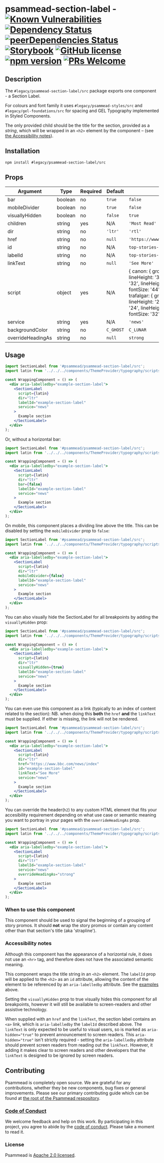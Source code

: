 # psammead-section-label - [![Known Vulnerabilities](https://snyk.io/test/github/bbc/psammead/badge.svg?targetFile=packages%2Fcomponents%2Fpsammead-section-label%2Fpackage.json)](https://snyk.io/test/github/bbc/psammead?targetFile=packages%2Fcomponents%2Fpsammead-section-label%2Fpackage.json) [![Dependency Status](https://david-dm.org/bbc/psammead.svg?path=packages/components/psammead-section-label)](https://david-dm.org/bbc/psammead?path=packages/components/psammead-section-label) [![peerDependencies Status](https://david-dm.org/bbc/psammead/peer-status.svg?path=packages/components/psammead-section-label)](https://david-dm.org/bbc/psammead?path=packages/components/psammead-section-label&type=peer) [![Storybook](https://raw.githubusercontent.com/storybooks/brand/master/badge/badge-storybook.svg?sanitize=true)](https://bbc.github.io/psammead/?path=/story/section-label--default) [![GitHub license](https://img.shields.io/badge/license-Apache%202.0-blue.svg)](https://github.com/bbc/psammead/blob/latest/LICENSE) [![npm version](https://img.shields.io/npm/v/#legacy/psammead-section-label/src.svg)](https://www.npmjs.com/package/#legacy/psammead-section-label/src) [![PRs Welcome](https://img.shields.io/badge/PRs-welcome-brightgreen.svg)](https://github.com/bbc/psammead/blob/latest/CONTRIBUTING.md)

## Description

The `#legacy/psammead-section-label/src` package exports one component - a Section Label.

For colours and font family it uses `#legacy/psammead-styles/src` and `#legacy/gel-foundations/src` for spacing and GEL Typography implemented in Styled Components.

The only provided child should be the title for the section, provided as a _string_, which will be wrapped in an `<h2>` element by the component – (see [the Accessibility notes](#accessibility-notes)).

## Installation

`npm install #legacy/psammead-section-label/src`

## Props

<!-- prettier-ignore -->
| Argument  | Type | Required | Default | Example |
| --------- | ---- | -------- | ------- | ------- |
| bar | boolean | no | `true` | `false` |
| mobileDivider | boolean | no | `true` | `false` |
| visuallyHidden | boolean | no | `false` | `true` |
| children | string | yes | N/A | `'Most Read'` |
| dir | string | no | `'ltr'` | `'rtl'` |
| href | string | no | `null` | `'https://www.bbc/com/igbo/egwuregwu'` |
| id | string | no | N/A | `top-stories-id` |
| labelId | string | no | N/A | `top-stories-label` |
| linkText | string | no | `null` | `'See More'` |
| script | object | yes | N/A | { canon: { groupA: { fontSize: '28', lineHeight: '32',}, groupB: { fontSize: '32', lineHeight: '36' }, groupD: { fontSize: '44', lineHeight: '48' } }, trafalgar: { groupA: { fontSize: '20', lineHeight: '24' }, groupB: { fontSize: '24', lineHeight: '28' }, groupD: { fontSize: '32', lineHeight: '36' } } } |
| service | string | yes | N/A | `'news'` |
| backgroundColor | string | no | `C_GHOST` | `C_LUNAR` |
| overrideHeadingAs | string | no | `null` | `strong` |

## Usage

```jsx
import SectionLabel from '#psammead/psammead-section-label/src';
import latin from '../../../components/ThemeProvider/typography/scripts/latin';

const WrappingComponent = () => (
  <div aria-labelledby="example-section-label">
    <SectionLabel
      script={latin}
      dir="ltr"
      labelId="example-section-label"
      service="news"
    >
      Example section
    </SectionLabel>
  </div>
);
```

Or, without a horizontal bar:

```jsx
import SectionLabel from '#psammead/psammead-section-label/src';
import latin from '../../../components/ThemeProvider/typography/scripts/latin';

const WrappingComponent = () => (
  <div aria-labelledby="example-section-label">
    <SectionLabel
      script={latin}
      dir="ltr"
      bar={false}
      labelId="example-section-label"
      service="news"
    >
      Example section
    </SectionLabel>
  </div>
);
```

On mobile, this component places a dividing line above the title. This can be disabled by setting the `mobileDivider` prop to `false`:

```jsx
import SectionLabel from '#psammead/psammead-section-label/src';
import latin from '../../../components/ThemeProvider/typography/scripts/latin';

const WrappingComponent = () => (
  <div aria-labelledby="example-section-label">
    <SectionLabel
      script={latin}
      dir="ltr"
      mobileDivider={false}
      labelId="example-section-label"
      service="news"
    >
      Example section
    </SectionLabel>
  </div>
);
```

You can also visually hide the SectionLabel for all breakpoints by adding the `visuallyHidden` prop:

```jsx
import SectionLabel from '#psammead/psammead-section-label/src';
import latin from '../../../components/ThemeProvider/typography/scripts/latin';

const WrappingComponent = () => (
  <div aria-labelledby="example-section-label">
    <SectionLabel
      script={latin}
      dir="ltr"
      visuallyHidden={true}
      labelId="example-section-label"
      service="news"
    >
      Example section
    </SectionLabel>
  </div>
);
```

You can even use this component as a link (typically to an index of content related to the section):
NB. when doing this **both** the `href` **and** the `linkText` must be supplied. If either is missing, the link will not be rendered.

```jsx
import SectionLabel from '#psammead/psammead-section-label/src';
import latin from '../../../components/ThemeProvider/typography/scripts/latin';

const WrappingComponent = () => (
  <div aria-labelledby="example-section-label">
    <SectionLabel
      script={latin}
      dir="ltr"
      href="https://www.bbc.com/news/index"
      id="example-section-label"
      linkText="See More"
      service="news"
    >
      Example section
    </SectionLabel>
  </div>
);
```

You can override the header(`h2`) to any custom HTML element that fits your accesibility requirement depending on what use case or semantic meaning you want to portray in your pages with the `overrideHeadingAs` prop.

```jsx
import SectionLabel from '#psammead/psammead-section-label/src';
import latin from '../../../components/ThemeProvider/typography/scripts/latin';

const WrappingComponent = () => (
  <div aria-labelledby="example-section-label">
    <SectionLabel
      script={latin}
      dir="ltr"
      labelId="example-section-label"
      service="news"
      overrideHeadingAs="strong"
    >
      Example section
    </SectionLabel>
  </div>
);
```

### When to use this component

This component should be used to signal the beginning of a grouping of story promos. It should **not** wrap the story promos or contain any content other than that section's title (aka 'strapline').

<!-- ### When not to use this component -->

### Accessibility notes

Although this component has the appearance of a horizontal rule, it does not use an `<hr>` tag, and therefore does not have the associated semantic meaning.

This component wraps the title string in an `<h2>` element. The `labelId` prop will be applied to the `<h2>` as an `id` attribute, allowing the content of the element to be referenced by an `aria-labelledby` attribute. See the [examples](#usage) above.

Setting the `visuallyHidden` prop to true visually hides this component for all breakpoints, however it will still be available to screen-readers and other assistive technology.

When supplied with an `href` and the `linkText`, the section label contains an `<a>` link, which is `aria-labelledby` the `labelId` described above. The `linkText` is only expected to be useful to visual users, so is marked as `aria-hidden="true"` to prevent announcement to screen readers. This `aria-hidden="true"` isn't strictly required - setting the `aria-labelledby` attribute should prevent screen readers from reading out the `linkText`. However, it adding it makes clear to screen readers and other developers that the `linkText` is designed to be ignored by screen readers.

<!-- ## Roadmap -->

## Contributing

Psammead is completely open source. We are grateful for any contributions, whether they be new components, bug fixes or general improvements. Please see our primary contributing guide which can be found at [the root of the Psammead respository](https://github.com/bbc/psammead/blob/latest/CONTRIBUTING.md).

### [Code of Conduct](https://github.com/bbc/psammead/blob/latest/CODE_OF_CONDUCT.md)

We welcome feedback and help on this work. By participating in this project, you agree to abide by the [code of conduct](https://github.com/bbc/psammead/blob/latest/CODE_OF_CONDUCT.md). Please take a moment to read it.

### License

Psammead is [Apache 2.0 licensed](https://github.com/bbc/psammead/blob/latest/LICENSE).
